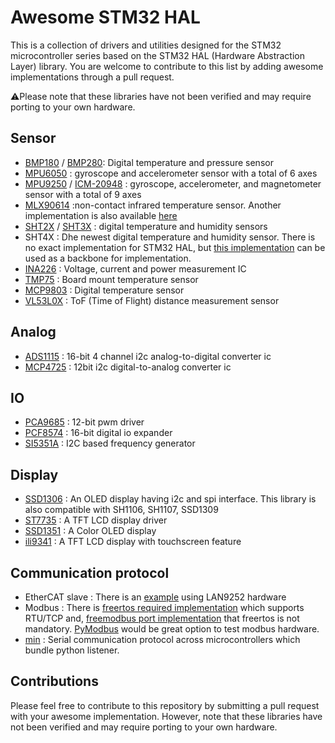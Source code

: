 # Awesome STM32 HAL

This is a collection of drivers and utilities designed for the STM32 microcontroller series based on the STM32 HAL (Hardware Abstraction Layer) library. You are welcome to contribute to this list by adding awesome implementations through a pull request.

:warning:Please note that these libraries have not been verified and may require porting to your own hardware.



## Sensor
- [BMP180](https://github.com/eepj/BMP180_for_STM32_HAL) / [BMP280](https://github.com/ciastkolog/BMP280_STM32): Digital temperature and pressure sensor
- [MPU6050](https://github.com/leech001/MPU6050) : gyroscope and accelerometer sensor with a total of 6 axes
- [MPU9250](https://github.com/MarkSherstan/STM32-MPU6050-MPU9250-I2C-SPI) / [ICM-20948](https://github.com/therealwokewok/ICM20948) : gyroscope, accelerometer, and magnetometer sensor with a total of 9 axes
- [MLX90614](https://github.com/dinamitemic/mlx90614) :non-contact infrared temperature sensor. Another implementation is also available [here](https://github.com/nimaltd/MLX90614)
- [SHT2X](https://github.com/eepj/SHT2x_for_STM32_HAL) / [SHT3X](https://github.com/henriheimann/stm32-hal-sht3x) : digital temperature and humidity sensors
- SHT4X : Dhe newest digital temperature and humidity sensor. There is no exact implementation for STM32 HAL, but [this implementation](https://github.com/Sensirion/embedded-i2c-sht4x/blob/master/sensirion_i2c_hal.c) can be used as a backbone for implementation.
- [INA226](https://github.com/Autofoxsys/AutoFox_INA226) : Voltage, current and power measurement IC
- [TMP75](https://github.com/ignacioinda/TMP75_STM32_HAL) : Board mount temperature sensor 
- [MCP9803](https://github.com/SimpleMethod/STM32-MCP9803) : Digital temperature sensor
- [VL53L0X](https://github.com/lamik/VL53L0X_API_STM32_HAL) : ToF (Time of Flight) distance measurement sensor


## Analog
- [ADS1115](https://github.com/MrHause/ADS1115_Library) : 16-bit 4 channel i2c analog-to-digital converter ic
- [MCP4725](https://github.com/SMotlaq/mcp4725) : 12bit i2c digital-to-analog converter ic


## IO
- [PCA9685](https://github.com/henriheimann/stm32-hal-pca9685) : 12-bit pwm driver
- [PCF8574](https://github.com/ng91/PCF8574-C-Driver-for-STM32) : 16-bit digital io expander
- [SI5351A](https://github.com/afiskon/stm32-si5351) : I2C based frequency generator


## Display
- [SSD1306](https://github.com/afiskon/stm32-ssd1306) : An OLED display having i2c and spi interface. This library is also compatible with SH1106, SH1107, SSD1309
- [ST7735](https://github.com/afiskon/stm32-st7735) : A TFT LCD display driver
- [SSD1351](https://github.com/afiskon/stm32-ssd1351) : A Color OLED display
- [ili9341](https://github.com/afiskon/stm32-ili9341) : A TFT LCD display with touchscreen feature

## Communication protocol 
- EtherCAT slave : There is an [example](https://github.com/kubabuda/ecat_servo/tree/main/examples/SOES_LAN9252) using LAN9252 hardware
- Modbus : There is [freertos required implementation](https://github.com/alejoseb/Modbus-STM32-HAL-FreeRTOS) which supports RTU/TCP and, [freemodbus port implementation](https://github.com/eziya/STM32_HAL_FREEMODBUS_RTU) that freertos is not mandatory. [PyModbus](https://github.com/pymodbus-dev/pymodbus) would be great option to test modbus hardware.
- [min](https://github.com/min-protocol/min) : Serial communication protocol across microcontrollers which bundle python listener.

## Contributions

Please feel free to contribute to this repository by submitting a pull request with your awesome implementation. However, note that these libraries have not been verified and may require porting to your own hardware.

